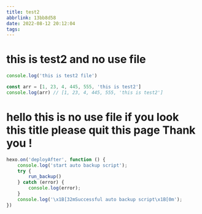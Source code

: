 ```yaml
---
title: test2
abbrlink: 13bb8d58
date: 2022-08-12 20:12:04
tags:
---
```


# this is test2 and no use file

```js
console.log('this is test2 file')
```

```js
const arr = [1, 23, 4, 445, 555, 'this is test2']
console.log(arr) // [1, 23, 4, 445, 555, 'this is test2']
```

# hello this is no use file if you look this title please quit this page Thank you !

```js
hexo.on('deployAfter', function () {
    console.log('start auto backup script');
    try {
        run_backup()
    } catch (error) {
        console.log(error);
    }
    console.log('\x1B[32mSuccessful auto backup script\x1B[0m');
})
```